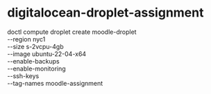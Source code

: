 # digitalocean-droplet-assignment
doctl compute droplet create moodle-droplet \
  --region nyc1 \
  --size s-2vcpu-4gb \
  --image ubuntu-22-04-x64 \
  --enable-backups \
  --enable-monitoring \
  --ssh-keys <your-key-fingerprint> \
  --tag-names moodle-assignment
